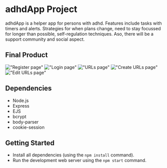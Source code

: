 # adhdApp Project

adhdApp is a helper app for persons with adhd. Features include tasks with timers and alerts. Strategies for when plans change, need to stay focussed for longer than possible, self-regulation techniques. Aso, there will be a support community and social aspect.   

## Final Product

!["Register page"](https://github.com/matymcleod/tiny-app/blob/9f9e67224706a32edb0049982a78d85d8bf8c4c7/docs/Register%20page.png?raw=true)
!["Login page"](https://github.com/matymcleod/tiny-app/blob/9f9e67224706a32edb0049982a78d85d8bf8c4c7/docs/Login%20page.png?raw=true)
!["URLs page"](https://github.com/matymcleod/tiny-app/blob/9f9e67224706a32edb0049982a78d85d8bf8c4c7/docs/URLs%20page.png?raw=true)
!["Create URLs page"](https://github.com/matymcleod/tiny-app/blob/9f9e67224706a32edb0049982a78d85d8bf8c4c7/docs/Create%20URL%20page.png?raw=true)
!["Edit URLs page"](https://github.com/matymcleod/tiny-app/blob/9f9e67224706a32edb0049982a78d85d8bf8c4c7/docs/Edit%20URL%20page.png?raw=true)

## Dependencies

- Node.js
- Express
- EJS
- bcrypt
- body-parser
- cookie-session

## Getting Started

- Install all dependencies (using the `npm install` command).
- Run the development web server using the `npm start` command.